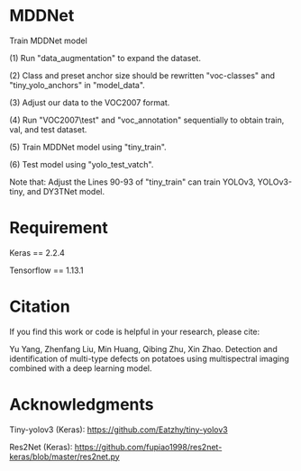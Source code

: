 # MDDNet
Train MDDNet model

(1) Run "data_augmentation" to expand the dataset.

(2) Class and preset anchor size should be rewritten "voc-classes" and "tiny_yolo_anchors" in "model_data".

(3) Adjust our data to the VOC2007 format. 

(4) Run "VOC2007\test" and "voc_annotation" sequentially to obtain train, val, and test dataset.

(5) Train MDDNet model using "tiny_train".

(6) Test model using "yolo_test_vatch".

Note that: Adjust the Lines 90-93 of "tiny_train" can train YOLOv3, YOLOv3-tiny, and DY3TNet model.

# Requirement
Keras == 2.2.4

Tensorflow == 1.13.1

# Citation
If you find this work or code is helpful in your research, please cite:

Yu Yang, Zhenfang Liu, Min Huang, Qibing Zhu, Xin Zhao. Detection and identification of multi-type defects on potatoes using multispectral imaging combined with a deep learning model.

# Acknowledgments
Tiny-yolov3 (Keras): https://github.com/Eatzhy/tiny-yolov3

Res2Net (Keras): https://github.com/fupiao1998/res2net-keras/blob/master/res2net.py

